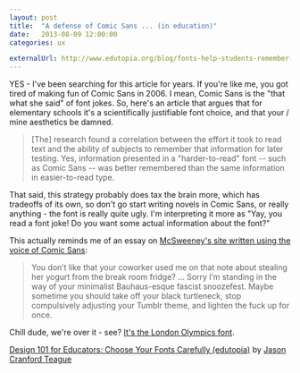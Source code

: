 ```yaml
---
layout: post
title:  "A defense of Comic Sans ... (in education)"
date:   2013-08-09 12:00:00
categories: ux

externalUrl: http://www.edutopia.org/blog/fonts-help-students-remember-read-jason-cranford-teague
---
```


YES - I've been searching for this article for years.  If you're like me, you got tired of making fun of Comic Sans in 2006.  I mean, Comic Sans is the "that what she said" of font jokes.  So, here's an article that argues that for elementary schools it's a scientifically justifiable font choice, and that your / mine aesthetics be damned.

> [The] research found a correlation between the effort it took to read text and the ability of subjects to remember that information for later testing. Yes, information presented in a "harder-to-read" font -- such as Comic Sans -- was better remembered than the same information in easier-to-read type.

That said, this strategy probably does tax the brain more, which has tradeoffs of its own, so don't go start writing novels in Comic Sans, or really anything - the font is really quite ugly.  I'm interpreting it more as "Yay, you read a font joke! Do you want some actual information about the font?"

This actually reminds me of an essay on [McSweeney's site written using the voice of Comic Sans](http://www.mcsweeneys.net/articles/im-comic-sans-asshole):

> You don’t like that your coworker used me on that note about stealing her yogurt from the break room fridge? ... Sorry I’m standing in the way of your minimalist Bauhaus-esque fascist snoozefest. Maybe sometime you should take off your black turtleneck, stop compulsively adjusting your Tumblr theme, and lighten the fuck up for once.

Chill dude, we're over it - see? [It's the London Olympics font](http://www.fastcodesign.com/1665318/the-8-worst-fonts-in-the-world).

[Design 101 for Educators: Choose Your Fonts Carefully (edutopia)](http://www.edutopia.org/blog/fonts-help-students-remember-read-jason-cranford-teague) by [Jason Cranford Teague](http://twitter.com/jasonspeaking/)